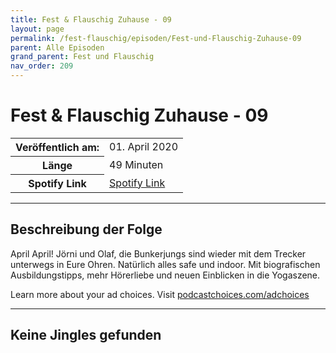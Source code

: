 ```yaml
---
title: Fest & Flauschig Zuhause - 09
layout: page
permalink: /fest-flauschig/episoden/Fest-und-Flauschig-Zuhause-09
parent: Alle Episoden
grand_parent: Fest und Flauschig
nav_order: 209
---
```


# Fest & Flauschig Zuhause - 09
<table class="resp-table dcf-table dcf-table-responsive dcf-table-bordered dcf-table-striped dcf-w-100%">
                    <tbody>
                        <tr>
                            <th scope="row">Veröffentlich am:</th>
                            <td data-label="Veröffentlich am:">01. April 2020</td>
                        </tr>
                        <tr>
                            <th scope="row">Länge </th>
                            <td data-label="Länge ">49 Minuten</td>
                        </tr><tr>
                                <th scope="row">Spotify Link</th>
                                <td data-label="Spotify Link"><a href="https://open.spotify.com/episode/0uKl38qLgLJcc4KjiJp5MU">Spotify Link</a></td>
                            </tr></tbody>
                </table>

***

## Beschreibung der Folge

<div>
April April! Jörni und Olaf, die Bunkerjungs sind wieder mit dem Trecker unterwegs in Eure Ohren. Natürlich alles safe und indoor. Mit biografischen Ausbildungstipps, mehr Hörerliebe und neuen Einblicken in die Yogaszene.<p> </p><p>Learn more about your ad choices. Visit <a href="https://podcastchoices.com/adchoices">podcastchoices.com/adchoices</a></p>  
</div>

***

## Keine Jingles gefunden
